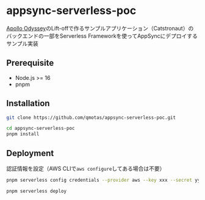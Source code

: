 # appsync-serverless-poc

[Apollo Odyssey](https://www.apollographql.com/tutorials/)のLift-offで作るサンプルアプリケーション（Catstronaut）のバックエンドの一部をServerless Frameworkを使ってAppSyncにデプロイするサンプル実装

## Prerequisite

- Node.js >= 16
- pnpm

## Installation

```sh
git clone https://github.com/qmotas/appsync-serverless-poc.git
```

```sh
cd appsync-serverless-poc
pnpm install
```

## Deployment

認証情報を設定（AWS CLIで`aws configure`してある場合は不要）

```sh
pnpm serverless config credentials --provider aws --key xxx --secret yyy
```

```sh
pnpm serverless deploy
```
